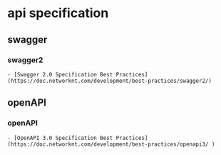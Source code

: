 # api specification

## swagger 

### swagger2

    - [Swagger 2.0 Specification Best Practices](https://doc.networknt.com/development/best-practices/swagger2/)
    
## openAPI


### openAPI

    - [OpenAPI 3.0 Specification Best Practices](https://doc.networknt.com/development/best-practices/openapi3/ )
   